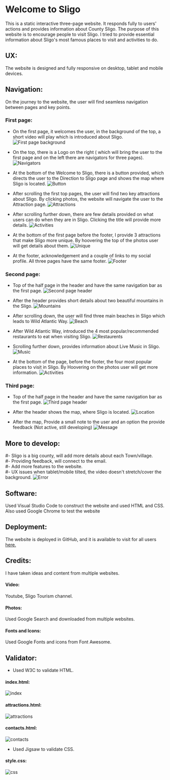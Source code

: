 # Welcome to Sligo
This is a static interactive three-page website. It responds fully to users' actions and provides information about County Sligo. The purpose of this website is to encourage people to visit Sligo. I tried to provide essential information about Sligo's most famous places to visit and activities to do.

## UX:
The website is designed and fully responsive on desktop, tablet and mobile devices.

## Navigation:
On the journey to the website, the user will find seamless navigation between pages and key points. 

### First page:
- On the first page, it welcomes the user, in the background of the top, a short video will play which is introduced about Sligo.
![First page background](https://github.com/mnalrashid/sligo.github.io/blob/main/screenshoots/p1_video.png)

- On the top, there is a Logo on the right ( which will bring the user to the first page and on the left there are navigators for three pages).
![Navigators](https://github.com/mnalrashid/sligo.github.io/blob/main/screenshoots/p1_header.png)
  
- At the bottom of the Welcome to Sligo, there is a button provided, which directs the user to the Direction to Sligo page and shows the map where Sligo is located.
![Button](https://github.com/mnalrashid/sligo.github.io/blob/main/screenshoots/p1_button.png)
  
- After scrolling the first top pages, the user will find two key attractions about Sligo. By clicking photos, the website will navigate the user to the Attraction page.
![Attractions](https://github.com/mnalrashid/sligo.github.io/blob/main/screenshoots/p1_attractions.png)

- After scrolling further down, there are few details provided on what users can do when they are in Sligo. Clicking the title will provide more details.
![Activities](https://github.com/mnalrashid/sligo.github.io/blob/main/screenshoots/p1_activities.png)

- At the bottom of the first page before the footer, I provide 3 attractions that make Sligo more unique. By hoovering the top of the photos user will get details about them.
![Unique](https://github.com/mnalrashid/sligo.github.io/blob/main/screenshoots/p1_unique.png)

- At the footer, acknowledgement and a couple of links to my social profile. All three pages have the same footer.
![Footer](https://github.com/mnalrashid/sligo.github.io/blob/main/screenshoots/footer.png)

### Second page:
- Top of the half page in the header and have the same navigation bar as the first page.
![Second page header](https://github.com/mnalrashid/sligo.github.io/blob/main/screenshoots/p2_header.png)

- After the header provides short details about two beautiful mountains in the Sligo.
![Mountains](https://github.com/mnalrashid/sligo.github.io/blob/main/screenshoots/p2_mountains.png)
  
- After scrolling down, the user will find three main beaches in Sligo which leads to Wild Atlantic Way.
![Beach](https://github.com/mnalrashid/sligo.github.io/blob/main/screenshoots/p2_beach.png)
  
- After Wild Atlantic Way, introduced the 4 most popular/recommended restaurants to eat when visiting Sligo.
![Restaurents](https://github.com/mnalrashid/sligo.github.io/blob/main/screenshoots/p2_food.png)
  
- Scrolling further down, provides information about Live Music in Sligo.
![Music](https://github.com/mnalrashid/sligo.github.io/blob/main/screenshoots/p2_music.png)
  
- At the bottom of the page, before the footer, the four most popular places to visit in Sligo. By Hoovering on the photos user will get more information.
![Activities](https://github.com/mnalrashid/sligo.github.io/blob/main/screenshoots/p2-activities.png)

### Third page:
- Top of the half page in the header and have the same navigation bar as the first page.
![Third page header](https://github.com/mnalrashid/sligo.github.io/blob/main/screenshoots/p3-header.png)
- After the header shows the map, where Sligo is located.
![Location](https://github.com/mnalrashid/sligo.github.io/blob/main/screenshoots/p3_map.png)
  
- After the map, Provide a small note to the user and an option the provide feedback (Not active, still developing)
![Message](https://github.com/mnalrashid/sligo.github.io/blob/main/screenshoots/p3-feedback.png)

## More to develop:
#- Sligo is a big county, will add more details about each Town/village.<br>
#- Providing feedback, will connect to the email.<br>
#- Add more features to the website.<br>
#- UX issues when tablet/mobile tilted, the video doesn't stretch/cover the background.<be>
![Error](https://github.com/mnalrashid/sligo.github.io/blob/main/screenshoots/ux_error.png)

## Software:
Used Visual Studio Code to construct the website and used HTML and CSS. Also used Google Chrome to test the website

## Deployment:
The website is deployed in GitHub, and it is available to visit for all users [here.](https://mnalrashid.github.io/sligo.github.io/index.html)

## Credits:
I have taken ideas and content from multiple websites.

#### Video:
Youtube, Sligo Tourism channel.

#### Photos: 
Used Google Search and downloaded from multiple websites.

#### Fonts and Icons:
Used Google Fonts and icons from Font Awesome.

## Validator:

- Used W3C to validate HTML.
#### index.html: 
![index](https://github.com/mnalrashid/sligo.github.io/blob/main/screenshoots/index.png)
#### attractions.html: 
![attractions](https://github.com/mnalrashid/sligo.github.io/blob/main/screenshoots/attractions.png)
#### contacts.html:
![contacts](https://github.com/mnalrashid/sligo.github.io/blob/main/screenshoots/contacts.png)

- Used Jigsaw to validate CSS.
#### style.css: 
![css](https://github.com/mnalrashid/sligo.github.io/blob/main/screenshoots/css.png)

